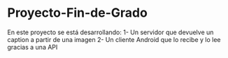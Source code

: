 # Proyecto-Fin-de-Grado
En este proyecto se está desarrollando:
  1- Un servidor que devuelve un caption a partir de una imagen
  2- Un cliente Android que lo recibe y lo lee gracias a una API
